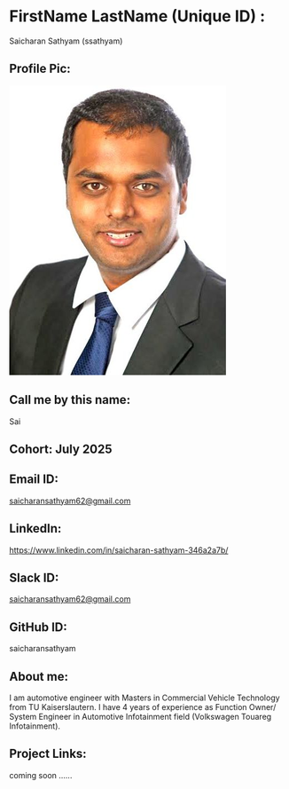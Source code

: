 # FirstName LastName (Unique ID) : 
 Saicharan Sathyam (ssathyam)
## Profile Pic: 
![alt text](foto.jpg) 
## Call me by this name: 
  Sai
## Cohort: July 2025
## Email ID: 
 saicharansathyam62@gmail.com
## LinkedIn:
 https://www.linkedin.com/in/saicharan-sathyam-346a2a7b/
## Slack ID: 
 saicharansathyam62@gmail.com 
## GitHub ID:
 saicharansathyam
## About me: 
 I am automotive engineer with Masters in Commercial Vehicle Technology from TU Kaiserslautern. I have 4 years of experience as Function Owner/ System Engineer in Automotive Infotainment field (Volkswagen Touareg Infotainment). 
## Project Links:
 coming soon ......
